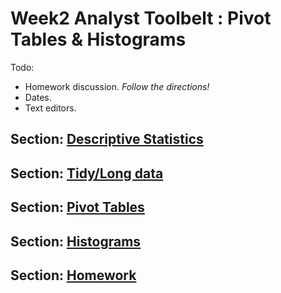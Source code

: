 # Week2 Analyst Toolbelt : Pivot Tables & Histograms


Todo:
 * Homework discussion. *Follow the directions!*
 * Dates.
 * Text editors.


## Section: [Descriptive Statistics](DescriptiveStats.md)

## Section: [Tidy/Long data](TidyData.md)

## Section: [Pivot Tables](PivotTables.md)

## Section: [Histograms](Histograms.md)

## Section: [Homework](Homework.md)
